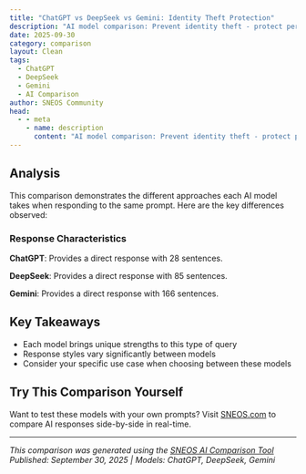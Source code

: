 ```yaml
---
title: "ChatGPT vs DeepSeek vs Gemini: Identity Theft Protection"
description: "AI model comparison: Prevent identity theft - protect personal information..."
date: 2025-09-30
category: comparison
layout: Clean
tags:
  - ChatGPT
  - DeepSeek
  - Gemini
  - AI Comparison
author: SNEOS Community
head:
  - - meta
    - name: description
      content: "AI model comparison: Prevent identity theft - protect personal information..."
---
```


<ChatComparison
  title="ChatGPT vs DeepSeek vs Gemini: Identity Theft Protection"
  prompt="Prevent identity theft - protect personal information"
  :responses='{
    "ChatGPT": "Preventing identity theft involves safeguarding your personal information both online and offline. Here are some important tips to help protect yourself:\n\n1. **Protect Personal Information:**\n   - Avoid sharing sensitive information such as your Social Security number, full birthdate, and financial details unless absolutely necessary.\n   - Shred documents containing personal data before disposing of them.\n\n2. **Use Strong Passwords:**\n   - Create complex passwords with a mix of letters, numbers, and symbols.\n   - Use different passwords for different accounts.\n   - Consider using a reputable password manager.\n\n3. **Secure Your Devices:**\n   - Keep your computer, smartphone, and other devices updated with the latest security patches.\n   - Use antivirus and anti-malware software.\n   - Enable firewalls.\n\n4. **Be Cautious Online:**\n   - Avoid clicking on suspicious links or downloading attachments from unknown sources.\n   - Verify website URLs before entering personal information.\n   - Use secure networks, avoid public Wi-Fi when accessing sensitive accounts.\n\n5. **Monitor Financial Statements and Credit Reports:**\n   - Regularly review bank and credit card statements for unauthorized transactions.\n   - Check your credit reports at least once a year for any unfamiliar accounts or activity.\n\n6. **Limit Sharing on Social Media:**\n   - Avoid posting personal details like your address, phone number, or vacation plans.\n   - Adjust privacy settings to control who can see your information.\n\n7. **Be Alert to Phishing Attempts:**\n   - Be skeptical of unsolicited calls, emails, or texts asking for personal information.\n   - Verify the identity of the requester through official channels before responding.\n\n8. **Use Two-Factor Authentication (2FA):**\n   - Enable 2FA on accounts that offer it for an added layer of security.\n\nBy following these practices, you can significantly reduce the risk of identity theft and protect your personal information.",
    "DeepSeek": "Of course. Preventing identity theft is about being proactive, vigilant, and creating layers of defense around your personal information. Here is a comprehensive guide broken down into key areas.\n\n### The Core Principle: Guard Your Personal Information\nTreat your personal data like money\u2014because to a thief, it is. The most valuable pieces are your **Social Security Number (SSN)**, driver\u0027s license number, bank account numbers, credit card numbers, and medical insurance account numbers.\n\n---\n\n### Part 1: Digital Defense (Online \u0026 Tech)\n\n1.  **Strong, Unique Passwords \u0026 a Password Manager:**\n    *   Use long, complex passwords (a mix of letters, numbers, and symbols).\n    *   **Never reuse passwords** across different sites. A password manager (like Bitwarden, 1Password, or LastPass) is essential for creating and storing strong, unique passwords for every account.\n\n2.  **Enable Multi-Factor Authentication (MFA/2FA):**\n    *   This adds a critical second step to logging in, like a code from an app or text message. Enable it on **every account that offers it**, especially email, banking, and social media.\n\n3.  **Beware of Phishing Scams:**\n    *   **Don\u0027t click links or open attachments** in unsolicited emails or texts.\n    *   Hover over links to see the real URL before clicking.\n    *   If a message creates a sense of urgency (e.g., \u0022Your account will be closed!\u0022), be suspicious. Contact the company directly using a known, official website or phone number.\n\n4.  **Secure Your Devices:**\n    *   Use a PIN, password, or biometric lock (fingerprint/face ID) on your phone, tablet, and computer.\n    *   Keep your operating system, apps, and antivirus software updated. These updates often include critical security patches.\n\n5.  **Use a VPN on Public Wi-Fi:**\n    *   Public Wi-Fi networks are often unsecured. A Virtual Private Network (VPN) encrypts your internet traffic, making it much harder for others to snoop on your activity.\n\n6.  **Shop Safely Online:**\n    *   Look for \u0060https://\u0060 and a padlock icon in the address bar before entering any payment information.\n    *   Avoid saving your credit card information on retail websites for convenience.\n\n---\n\n### Part 2: Physical Defense (Offline)\n\n1.  **Secure Your Mail:**\n    *   Use a locking mailbox to prevent mail theft.\n    *   Promptly collect incoming mail and place outgoing mail in a secure USPS collection box, not your unlocked home mailbox.\n    *   When on vacation, put a \u0022hold mail\u0022 request with the USPS.\n\n2.  **Shred Sensitive Documents:**\n    *   Invest in a cross-cut shredder. Shred anything with your personal information before throwing it away, including:\n        *   Credit card offers and pre-approved applications\n        *   Bank and credit card statements\n        *   Old tax documents\n        *   Medical bills\n\n3.  **Limit What You Carry:**\n    *   **Never carry your Social Security card in your wallet.** Leave it in a secure place like a safe.\n    *   Only carry the credit/debit cards you need for the day.\n\n---\n\n### Part 3: Financial \u0026 Medical Vigilance\n\n1.  **Monitor Financial Accounts Regularly:**\n    *   Check your bank and credit card statements weekly or even daily for any unauthorized transactions. Report discrepancies immediately.\n\n2.  **Review Your Credit Reports:**\n    *   You are entitled to one **free credit report every year** from each of the three major bureaus (Equifax, Experian, and TransUnion) at **[AnnualCreditReport.com](https://www.annualcreditreport.com)**.\n    *   Stagger your requests (get one every four months) to monitor your credit throughout the year.\n\n3.  **Consider a Credit Freeze:**\n    *   This is the most powerful tool available. A credit freeze locks your credit file at the credit bureau, making it impossible for anyone (including you) to open a new line of credit unless you \u0022thaw\u0022 it with a PIN.\n    *   It\u0027s **free to place and lift** and does not affect your credit score. This should be your default setting.\n\n4.  **Review Medical Statements:**\n    *   Scrutinize Explanation of Benefits (EOB) statements from your health insurer. Ensure the services listed are ones you actually received.\n\n---\n\n### Part 4: Proactive Steps \u0026 What to Do If It Happens\n\n1.  **Be Smart on Social Media:**\n    *   Tighten your privacy settings. Avoid posting information that can be used for security questions, like your mother\u0027s maiden name, pet\u0027s name, or your birthday.\n    *   Be wary of quizzes that ask for personal details.\n\n2.  **If You Suspect Identity Theft, ACT IMMEDIATELY:**\n    *   **Step 1: Place a Fraud Alert.** Contact one of the three credit bureaus (they must tell the other two). This makes it harder for thieves to open accounts in your name.\n    *   **Step 2: Freeze Your Credit.** As mentioned above, this is the most effective step.\n    *   **Step 3: Report to the FTC.** File a report at **[IdentityTheft.gov](https://www.identitytheft.gov)**. This creates a recovery plan and an official report.\n    *   **Step 4: Contact Your Financial Institutions.** Close any accounts that have been tampered with or opened fraudulently.\n    *   **Step 5: File a Police Report.** This can help when disputing fraudulent debts.\n\n### Quick-Check Summary\n\n*   [ ] **Use a password manager and MFA.**\n*   [ ] **Freeze your credit.**\n*   [ ] **Shred sensitive documents.**\n*   [ ] **Monitor bank and credit card statements weekly.**\n*   [ ] **Never carry your Social Security card.**\n*   [ ] **Be skeptical of unsolicited emails and phone calls.**\n*   [ ] **Check your free credit reports annually.**\n\nBy making these practices a habit, you significantly reduce your risk and make it much harder for identity thieves to target you successfully.",
    "Gemini": "Okay, let\u0027s break down how to protect your personal information and prevent identity theft. It\u0027s a layered approach, so the more steps you take, the safer you\u0027ll be.\n\n**I. Understanding the Threat:**\n\n*   **What is Identity Theft?** It\u0027s when someone steals your personal information (like your name, Social Security number, credit card details, etc.) and uses it to commit fraud. This can include opening credit accounts, filing taxes, getting medical care, or even committing crimes in your name.\n*   **How Do Identity Thieves Get Your Information?**\n    *   **Phishing:** Fake emails, texts, or calls that trick you into giving up information.\n    *   **Malware:** Software that can steal data from your computer or phone.\n    *   **Data Breaches:** Hackers stealing information from companies and organizations.\n    *   **Stolen Mail:** Physical mail containing sensitive information.\n    *   **Dumpster Diving:**  Thieves rummaging through your trash for discarded documents.\n    *   **Skimming:**  Stealing credit card information from payment terminals.\n    *   **Social Media Oversharing:** Revealing too much personal information online.\n    *   **Public Wi-Fi:** Using unsecured public Wi-Fi networks can leave your data vulnerable.\n    *   **Fake Job Postings/Opportunities:**  Gathering your information through fraudulent employment applications.\n\n**II. Proactive Steps to Protect Your Information:**\n\n*   **A. Safeguarding Your Sensitive Documents \u0026 Devices:**\n\n    *   **1. Social Security Number (SSN):**\n        *   **Memorize it:** Avoid carrying your Social Security card with you.\n        *   **Only provide it when absolutely necessary:**  Question why it\u0027s needed and if there\u0027s an alternative.\n        *   **Secure storage:** Keep your Social Security card and any documents containing your SSN in a locked, secure place at home.\n    *   **2. Bank Accounts \u0026 Credit Cards:**\n        *   **Strong Passwords:** Use strong, unique passwords for all online accounts.  A password manager can help with this. (See password section below)\n        *   **Monitor statements regularly:** Check your bank and credit card statements frequently for unauthorized transactions.  Set up alerts for unusual activity.\n        *   **Shred sensitive documents:**  Shred bank statements, credit card offers, and other documents containing financial information before throwing them away.\n        *   **Be cautious with public Wi-Fi:** Avoid making financial transactions on unsecured public Wi-Fi networks. Use a VPN (Virtual Private Network) to encrypt your connection.\n        *   **Secure your cards:** Keep track of your credit and debit cards. Report lost or stolen cards immediately.\n    *   **3. Driver\u0027s License \u0026 Passport:**\n        *   **Keep them secure:** Store these documents in a safe place at home.\n        *   **Photocopy front and back:** Store digital copies of these in a secure, encrypted cloud storage location.\n        *   **Report loss or theft immediately.**\n    *   **4. Mobile Devices (Phones, Tablets):**\n        *   **Use a strong passcode/biometrics:**  Enable a strong passcode, fingerprint lock, or facial recognition.\n        *   **Enable \u0022Find My Device\u0022:**  This allows you to locate, lock, or wipe your device remotely if it\u0027s lost or stolen.\n        *   **Keep software updated:** Install the latest security updates on your phone and apps.\n        *   **Be careful with app permissions:** Review the permissions that apps request before installing them. Only grant permissions that are necessary.\n        *   **Use a mobile security app:** Consider using a reputable mobile security app to protect against malware and phishing attacks.\n    *   **5. Computers:**\n        *   **Strong Passwords (see below).**\n        *   **Antivirus/Antimalware software:** Install and keep up-to-date a reputable antivirus and antimalware program.\n        *   **Firewall:** Enable your computer\u0027s firewall.\n        *   **Software updates:** Keep your operating system, web browser, and other software up-to-date with the latest security patches.\n        *   **Be careful what you download:** Only download software from trusted sources.\n        *   **Encrypt your hard drive:** This protects your data if your computer is lost or stolen.\n\n*   **B. Online Security Best Practices:**\n\n    *   **1. Passwords:**\n        *   **Strong and Unique:**  Create strong, unique passwords for each of your online accounts. A strong password should be at least 12 characters long and include a mix of uppercase and lowercase letters, numbers, and symbols.\n        *   **Password Manager:** Use a password manager (like LastPass, 1Password, or Bitwarden) to securely store and generate strong passwords.\n        *   **Two-Factor Authentication (2FA):**  Enable two-factor authentication (also known as multi-factor authentication) whenever possible. This adds an extra layer of security by requiring a second verification method (like a code sent to your phone) in addition to your password.\n        *   **Don\u0027t reuse passwords:** Never use the same password for multiple accounts.\n        *   **Change passwords regularly:**  While not as crucial as using strong, unique passwords, it\u0027s still a good idea to change your passwords periodically, especially for important accounts.\n        *   **Avoid common passwords:** Don\u0027t use easily guessed passwords like \u0022password,\u0022 \u0022123456,\u0022 your birthday, or your pet\u0027s name.\n    *   **2. Email \u0026 Phishing:**\n        *   **Be wary of suspicious emails:**  Don\u0027t click on links or open attachments from unknown senders.\n        *   **Check the sender\u0027s address:**  Look closely at the sender\u0027s email address to make sure it\u0027s legitimate. Phishing emails often use fake or slightly altered addresses.\n        *   **Beware of urgent requests:**  Be suspicious of emails that demand immediate action or threaten negative consequences if you don\u0027t comply.\n        *   **Verify requests independently:** If you receive an email asking you to update your account information, go directly to the company\u0027s website instead of clicking on the link in the email.\n        *   **Report phishing emails:**  Report phishing emails to the company they are impersonating and to the Anti-Phishing Working Group (apwg.org).\n    *   **3. Social Media:**\n        *   **Privacy settings:**  Review and adjust your privacy settings on social media platforms to control who can see your posts and information.\n        *   **Limit personal information:**  Avoid sharing too much personal information on social media, such as your birthday, address, or phone number.\n        *   **Be careful what you click on:**  Be wary of suspicious links and posts on social media.\n        *   **Think before you post:**  Consider the potential consequences of what you post online.\n    *   **4. Shopping Online:**\n        *   **Secure websites:**  Only shop on websites that use HTTPS (look for the padlock icon in the address bar). This indicates that the website is using encryption to protect your data.\n        *   **Use a credit card:**  Credit cards offer better fraud protection than debit cards.\n        *   **Monitor your accounts:**  Check your credit card statements regularly for unauthorized transactions.\n        *   **Be wary of deals that are too good to be true:**  If a deal seems too good to be true, it probably is.\n    *   **5. Public Wi-Fi:**\n        *   **Use a VPN:**  Use a VPN (Virtual Private Network) to encrypt your internet traffic when using public Wi-Fi.\n        *   **Avoid sensitive activities:**  Avoid making financial transactions or accessing sensitive information on public Wi-Fi.\n        *   **Turn off file sharing:**  Disable file sharing on your computer when using public Wi-Fi.\n        *   **Use a mobile hotspot:**  Consider using your phone as a mobile hotspot instead of connecting to public Wi-Fi.\n    *   **6. Secure Browsing Habits:**\n        *   **Keep your browser up-to-date.**\n        *   **Install a reputable ad blocker.**\n        *   **Clear your browsing history and cookies regularly.**\n        *   **Be wary of pop-up ads.**\n\n*   **C. Physical Security:**\n\n    *   **1. Mail:**\n        *   **Collect mail promptly:** Don\u0027t let mail sit in your mailbox for extended periods.\n        *   **Use a locked mailbox:** Consider using a locked mailbox to prevent mail theft.\n        *   **Shred unwanted mail:** Shred unwanted mail, especially those containing financial information or personal details.\n        *   **Opt out of junk mail:** Reduce the amount of junk mail you receive by opting out of mailing lists.\n        *   **Hold your mail when you\u0027re away:** Request the postal service to hold your mail when you\u0027re traveling.\n    *   **2. Dumpster Diving:**\n        *   **Shred sensitive documents:**  As mentioned before, shred any documents containing personal information before throwing them away.\n        *   **Destroy old hard drives:**  Before discarding old computers or hard drives, physically destroy the hard drive to prevent data recovery.\n    *   **3. Skimming:**\n        *   **Inspect ATMs and payment terminals:**  Before using an ATM or payment terminal, check for any signs of tampering, such as loose or damaged parts.\n        *   **Cover the keypad:**  When entering your PIN, cover the keypad with your hand to prevent someone from seeing it.\n        *   **Use chip-enabled cards:**  Use chip-enabled credit and debit cards whenever possible. Chip cards are more secure than magnetic stripe cards.\n        *   **Be aware of your surroundings:**  Pay attention to your surroundings when using ATMs and payment terminals.\n\n*   **D. Staying Informed:**\n\n    *   **Keep up-to-date:** Stay informed about the latest scams and identity theft techniques.\n    *   **Read security news:** Follow security news websites and blogs to learn about emerging threats.\n    *   **Attend security awareness training:** Consider attending security awareness training to learn how to protect yourself from identity theft.\n\n**III. Monitoring and Recovery (What to do if you suspect identity theft):**\n\n*   **A. Regular Monitoring:**\n\n    *   **1. Credit Reports:**\n        *   **Check your credit reports regularly:**  You are entitled to one free credit report per year from each of the three major credit bureaus (Equifax, Experian, and TransUnion) at AnnualCreditReport.com.  Space them out \u2013 check one every four months.\n        *   **Look for errors:**  Carefully review your credit reports for any errors, such as unauthorized accounts, incorrect information, or unfamiliar activity.\n    *   **2. Financial Accounts:**\n        *   **Monitor your bank and credit card statements frequently:**  Check for any unauthorized transactions or suspicious activity.\n        *   **Set up account alerts:**  Set up alerts to notify you of any unusual activity on your accounts.\n    *   **3. Credit Monitoring Services:**\n        *   **Consider using a credit monitoring service:**  These services monitor your credit reports and alert you to any changes, such as new accounts being opened or changes to your personal information.  (Note:  These are often subscription-based).\n    *   **4. Identity Theft Protection Services:**\n        *   **Consider using an identity theft protection service:**  These services offer a range of features, such as credit monitoring, fraud alerts, and identity theft insurance.  (Note:  These are often subscription-based).\n\n*   **B. If You Suspect Identity Theft:**\n\n    *   **1. Act Quickly:**  The faster you act, the less damage the identity thief can do.\n    *   **2. Place a Fraud Alert:**\n        *   **Contact one of the three major credit bureaus (Equifax, Experian, or TransUnion) and place a fraud alert on your credit report.** The bureau you contact is required to notify the other two.  A fraud alert makes it more difficult for someone to open new accounts in your name. There are three types:\n            *   **Initial Fraud Alert:** Lasts for one year.\n            *   **Extended Fraud Alert:** Lasts for seven years (requires you to file an identity theft report with the FTC and provide proof of identity).\n            *   **Active Duty Military Alert:** Lasts for one year, with the option to renew.\n    *   **3. Get Your Credit Reports:**\n        *   **Order your credit reports from all three credit bureaus** to check for any unauthorized accounts or suspicious activity.\n    *   **4. File a Report with the FTC:**\n        *   **File an identity theft report with the Federal Trade Commission (FTC) at IdentityTheft.gov.** This report is an important document that can help you clear up fraudulent accounts and correct your credit report.\n    *   **5. File a Police Report:**\n        *   **File a police report with your local police department.**\n    *   **6. Close Affected Accounts:**\n        *   **Close any accounts that have been compromised** or opened fraudulently.\n    *   **7. Change Passwords:**\n        *   **Change the passwords on all of your online accounts,** especially financial accounts, email accounts, and social media accounts.\n    *   **8. Contact Creditors and Banks:**\n        *   **Contact your creditors and banks** to report the identity theft and dispute any fraudulent charges.\n    *   **9. Review Your Accounts Regularly:**\n        *   **Continue to monitor your credit reports and financial accounts regularly** for any signs of ongoing fraud.\n    *   **10. Consider a Credit Freeze:**\n        *   **Place a credit freeze on your credit reports.**  A credit freeze prevents anyone from accessing your credit report, which makes it more difficult for identity thieves to open new accounts in your name. You can temporarily lift the freeze when you need to apply for credit. Contact each of the three credit bureaus individually to place a freeze.  This is now free in all states.\n\n**IV. Key Takeaways:**\n\n*   **Be Vigilant:**  Identity theft is a serious crime, but by taking the right precautions, you can significantly reduce your risk.\n*   **Be Proactive:** Don\u0027t wait until you become a victim to start protecting yourself.\n*   **Stay Informed:**  Keep up-to-date on the latest scams and identity theft techniques.\n*   **Act Quickly:**  If you suspect identity theft, act quickly to minimize the damage.\n\nThis comprehensive guide should help you significantly reduce your risk of identity theft. Remember, vigilance and proactive measures are your best defense! Good luck!\n"
  }'
  published-date="22:46"
/>

## Analysis

This comparison demonstrates the different approaches each AI model takes when responding to the same prompt. Here are the key differences observed:

### Response Characteristics

**ChatGPT**: Provides a direct response with 28 sentences. 

**DeepSeek**: Provides a direct response with 85 sentences. 

**Gemini**: Provides a direct response with 166 sentences. 

## Key Takeaways

- Each model brings unique strengths to this type of query
- Response styles vary significantly between models
- Consider your specific use case when choosing between these models

## Try This Comparison Yourself

Want to test these models with your own prompts? Visit [SNEOS.com](https://sneos.com) to compare AI responses side-by-side in real-time.

---

*This comparison was generated using the [SNEOS AI Comparison Tool](https://sneos.com)*
*Published: September 30, 2025 | Models: ChatGPT, DeepSeek, Gemini*

